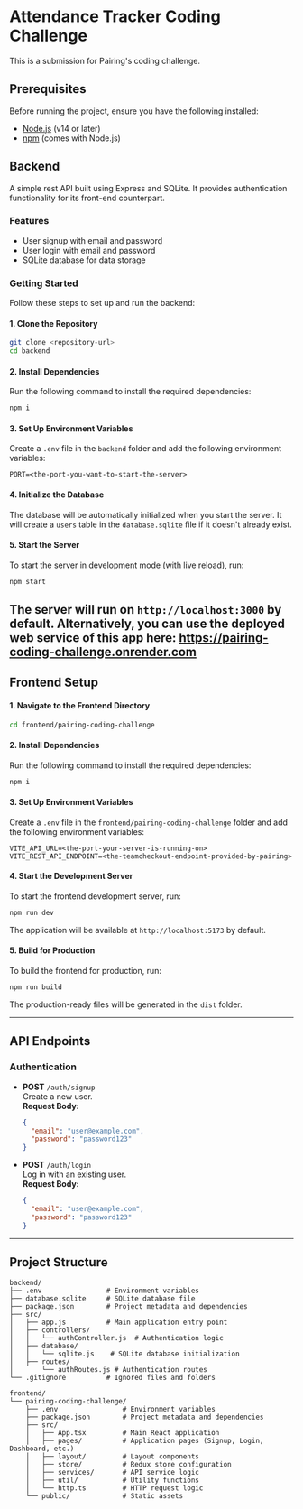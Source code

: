 # Attendance Tracker Coding Challenge

This is a submission for Pairing's coding challenge. 

## Prerequisites

Before running the project, ensure you have the following installed:

- [Node.js](https://nodejs.org/) (v14 or later)
- [npm](https://www.npmjs.com/) (comes with Node.js)

## Backend
A simple rest API built using Express and SQLite. It provides authentication functionality for its front-end counterpart.

### Features

- User signup with email and password
- User login with email and password
- SQLite database for data storage

### Getting Started

Follow these steps to set up and run the backend:

#### 1. Clone the Repository

```bash
git clone <repository-url>
cd backend
```

#### 2. Install Dependencies

Run the following command to install the required dependencies:

```bash
npm i
```

#### 3. Set Up Environment Variables

Create a `.env` file in the `backend` folder and add the following environment variables:

```env
PORT=<the-port-you-want-to-start-the-server>
```

#### 4. Initialize the Database

The database will be automatically initialized when you start the server. It will create a `users` table in the `database.sqlite` file if it doesn't already exist.

#### 5. Start the Server

To start the server in development mode (with live reload), run:

```bash
npm start
```

The server will run on `http://localhost:3000` by default.
Alternatively, you can use the deployed web service of this app here: https://pairing-coding-challenge.onrender.com
---

## Frontend Setup

#### 1. Navigate to the Frontend Directory

```bash
cd frontend/pairing-coding-challenge
```

#### 2. Install Dependencies

Run the following command to install the required dependencies:

```bash
npm i
```

#### 3. Set Up Environment Variables

Create a `.env` file in the `frontend/pairing-coding-challenge` folder and add the following environment variables:

```env
VITE_API_URL=<the-port-your-server-is-running-on>
VITE_REST_API_ENDPOINT=<the-teamcheckout-endpoint-provided-by-pairing>
```

#### 4. Start the Development Server

To start the frontend development server, run:

```bash
npm run dev
```

The application will be available at `http://localhost:5173` by default.

#### 5. Build for Production

To build the frontend for production, run:

```bash
npm run build
```

The production-ready files will be generated in the `dist` folder.

---

## API Endpoints

### Authentication

- **POST** `/auth/signup`  
  Create a new user.  
  **Request Body:**  
  ```json
  {
    "email": "user@example.com",
    "password": "password123"
  }
  ```

- **POST** `/auth/login`  
  Log in with an existing user.  
  **Request Body:**  
  ```json
  {
    "email": "user@example.com",
    "password": "password123"
  }
  ```

---

## Project Structure

```
backend/
├── .env                # Environment variables
├── database.sqlite     # SQLite database file
├── package.json        # Project metadata and dependencies
├── src/
│   ├── app.js          # Main application entry point
│   ├── controllers/
│   │   └── authController.js  # Authentication logic
│   ├── database/
│   │   └── sqlite.js    # SQLite database initialization
│   ├── routes/
│       └── authRoutes.js # Authentication routes
└── .gitignore          # Ignored files and folders

frontend/
└── pairing-coding-challenge/
    ├── .env                # Environment variables
    ├── package.json        # Project metadata and dependencies
    ├── src/
    │   ├── App.tsx         # Main React application
    │   ├── pages/          # Application pages (Signup, Login, Dashboard, etc.)
    │   ├── layout/         # Layout components
    │   ├── store/          # Redux store configuration
    │   ├── services/       # API service logic
    │   ├── util/           # Utility functions
    │   └── http.ts         # HTTP request logic
    └── public/             # Static assets
```